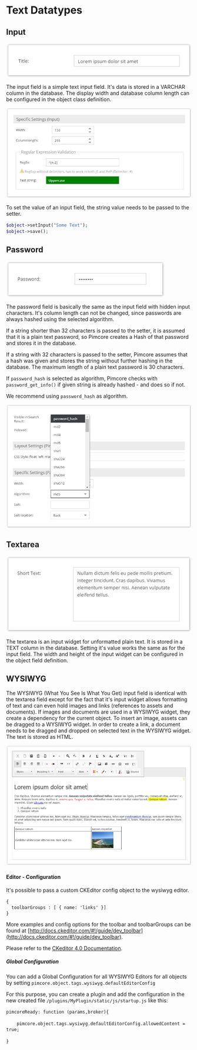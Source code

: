# Text Datatypes

## Input

![Input Field](../../../img/classes-datatypes-text1.jpg)

The input field is a simple text input field. It's data is stored in a VARCHAR column in the database. The display 
width and database column length can be configured in the object class definition.


![Input Configuration](../../../img/classes-datatypes-text2.jpg)


To set the value of an input field, the string value needs to be passed to the setter.

```php
$object->setInput("Some Text");
$object->save();
```


## Password

![Password Field](../../../img/classes-datatypes-text3.jpg)

The password field is basically the same as the input field with hidden input characters. It's column length can not be 
changed, since passwords are always hashed using the selected algorithm.  

If a string shorter than 32 characters is passed to the setter, it is assumed that it is a plain text password, so 
Pimcore creates a Hash of that password and stores it in the database.

If a string with 32 characters is passed to the setter, Pimcore assumes that a hash was given and stores the string 
without further hashing in the database. 
The maximum length of a plain text password is 30 characters.

If `password_hash` is selected as algorithm, Pimcore checks with `password_get_info()` if given string is already 
hashed - and does so if not. 

We recommend using `password_hash` as algorithm.
 

![Password Configuration](../../../img/classes-datatypes-text4.jpg)


## Textarea

![Textarea Field](../../../img/classes-datatypes-text5.jpg)

The textarea is an input widget for unformatted plain text. It is stored in a TEXT column in the database. Setting it's 
value works the same as for the input field. The width and height of the input widget can be configured in the object 
field definition.


## WYSIWYG

The WYSIWYG (What You See Is What You Get) input field is identical with the textarea field except for the fact that 
it's input widget allows formatting of text and can even hold images and links (references to assets and documents). 
If images and documents are used in a WYSIWYG widget, they create a dependency for the current object. To insert an 
image, assets can be dragged to a WYSIWYG widget. In order to create a link, a document needs to be dragged and dropped 
on selected text in the WYSIWYG widget. The text is stored as HTML. 

![WYSIWYG Field](../../../img/classes-datatypes-text6.jpg)

#### Editor - Configuration
It's possible to pass a custom CKEditor config object to the wysiwyg editor. 

```
{
  toolbarGroups : [ { name: 'links' }]
}
```

More examples and config options for the toolbar and toolbarGroups can be found at 
[http://docs.ckeditor.com/#!/guide/dev_toolbar](http://docs.ckeditor.com/#!/guide/dev_toolbar). 

Please refer to the [CKeditor 4.0 Documentation](http://docs.ckeditor.com/).
  
##### Global Configuration
You can add a Global Configuration for all WYSIWYG Editors for all objects by setting ```pimcore.object.tags.wysiwyg.defaultEditorConfig```

For this purpose, you can create a plugin and add the configuration in the new created file `/plugins/MyPlugin/static/js/startup.js` like this:

```
pimcoreReady: function (params,broker){

    pimcore.object.tags.wysiwyg.defaultEditorConfig.allowedContent = true;

}
```


